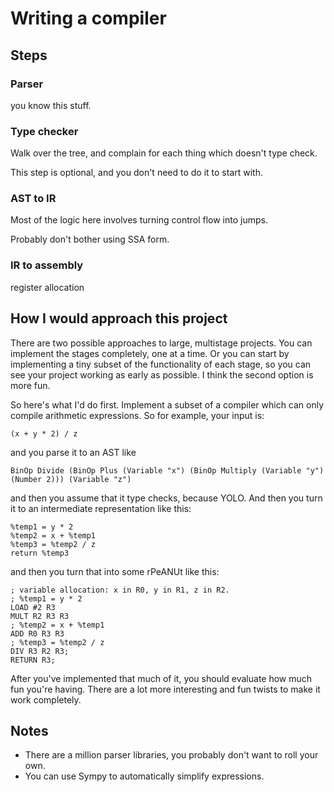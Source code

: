# Writing a compiler

## Steps

### Parser

you know this stuff.

### Type checker

Walk over the tree, and complain for each thing which doesn't type check.

This step is optional, and you don't need to do it to start with.

### AST to IR

Most of the logic here involves turning control flow into jumps.

Probably don't bother using SSA form.

### IR to assembly

register allocation

## How I would approach this project

There are two possible approaches to large, multistage projects. You can implement the stages completely, one at a time. Or you can start by implementing a tiny subset of the functionality of each stage, so you can see your project working as early as possible. I think the second option is more fun.

So here's what I'd do first. Implement a subset of a compiler which can only compile arithmetic expressions. So for example, your input is:

    (x + y * 2) / z

and you parse it to an AST like

    BinOp Divide (BinOp Plus (Variable "x") (BinOp Multiply (Variable "y") (Number 2))) (Variable "z")

and then you assume that it type checks, because YOLO. And then you turn it to an intermediate representation like this:

    %temp1 = y * 2
    %temp2 = x + %temp1
    %temp3 = %temp2 / z
    return %temp3

and then you turn that into some rPeANUt like this:

    ; variable allocation: x in R0, y in R1, z in R2.
    ; %temp1 = y * 2
    LOAD #2 R3
    MULT R2 R3 R3
    ; %temp2 = x + %temp1
    ADD R0 R3 R3
    ; %temp3 = %temp2 / z
    DIV R3 R2 R3;
    RETURN R3;

After you've implemented that much of it, you should evaluate how much fun you're having. There are a lot more interesting and fun twists to make it work completely.

## Notes

- There are a million parser libraries, you probably don't want to roll your own.
- You can use Sympy to automatically simplify expressions.